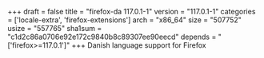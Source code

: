 +++
draft = false
title = "firefox-da 117.0.1-1"
version = "117.0.1-1"
categories = ['locale-extra', 'firefox-extensions']
arch = "x86_64"
size = "507752"
usize = "557765"
sha1sum = "c1d2c86a0706e92e172c9840b8c89307ee90eecd"
depends = "['firefox>=117.0.1']"
+++
Danish language support for Firefox